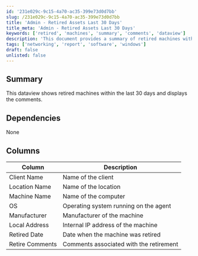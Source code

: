 ```yaml
---
id: '231e029c-9c15-4a70-ac35-399e73d0d7bb'
slug: /231e029c-9c15-4a70-ac35-399e73d0d7bb
title: 'Admin - Retired Assets Last 30 Days'
title_meta: 'Admin - Retired Assets Last 30 Days'
keywords: ['retired', 'machines', 'summary', 'comments', 'dataview']
description: 'This document provides a summary of retired machines within the last 30 days, displaying relevant comments and details such as client name, location, machine name, operating system, manufacturer, internal IP address, and the date of retirement.'
tags: ['networking', 'report', 'software', 'windows']
draft: false
unlisted: false
---
```


## Summary

This dataview shows retired machines within the last 30 days and displays the comments.

## Dependencies

None

## Columns

| Column          | Description                                   |
|-----------------|-----------------------------------------------|
| Client Name     | Name of the client                           |
| Location Name   | Name of the location                         |
| Machine Name    | Name of the computer                         |
| OS              | Operating system running on the agent        |
| Manufacturer    | Manufacturer of the machine                  |
| Local Address    | Internal IP address of the machine           |
| Retired Date    | Date when the machine was retired            |
| Retire Comments  | Comments associated with the retirement      |


